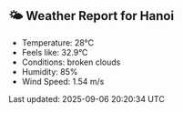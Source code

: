<!-- WEATHER-START -->
## 🌤 Weather Report for Hanoi

- Temperature: 28°C
- Feels like: 32.9°C
- Conditions: broken clouds
- Humidity: 85%
- Wind Speed: 1.54 m/s

Last updated: 2025-09-06 20:20:34 UTC
<!-- WEATHER-END -->

